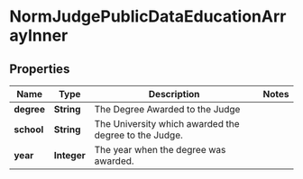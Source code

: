 

# NormJudgePublicDataEducationArrayInner


## Properties

| Name | Type | Description | Notes |
|------------ | ------------- | ------------- | -------------|
|**degree** | **String** | The Degree Awarded to the Judge |  |
|**school** | **String** | The University which awarded the degree to the Judge. |  |
|**year** | **Integer** | The year when the degree was awarded. |  |



